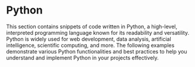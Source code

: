 # Python

This section contains snippets of code written in Python, a high-level, interpreted programming language known for its readability and versatility. Python is widely used for web development, data analysis, artificial intelligence, scientific computing, and more. The following examples demonstrate various Python functionalities and best practices to help you understand and implement Python in your projects effectively.